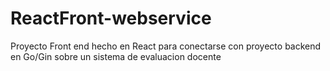 # ReactFront-webservice
Proyecto Front end hecho en React para conectarse con proyecto backend en Go/Gin sobre un sistema de evaluacion docente
